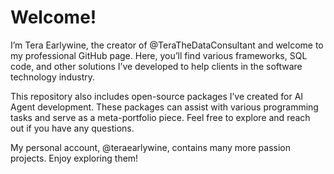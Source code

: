 # Welcome! 

I’m Tera Earlywine, the creator of @TeraTheDataConsultant and welcome to my professional GitHub page. Here, you’ll find various frameworks, SQL code, and other solutions I’ve developed to help clients in the software technology industry.

This repository also includes open-source packages I’ve created for AI Agent development. These packages can assist with various programming tasks and serve as a meta-portfolio piece. Feel free to explore and reach out if you have any questions.

My personal account, @teraearlywine, contains many more passion projects. Enjoy exploring them! 
